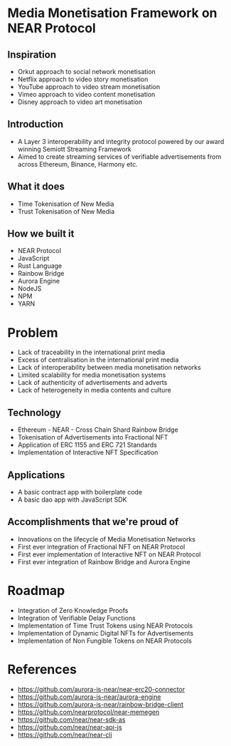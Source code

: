Media Monetisation Framework on NEAR Protocol
=============================================

## Inspiration
- Orkut approach to social network monetisation
- Netflix approach to video story monetisation
- YouTube approach to video stream monetisation
- Vimeo approach to video content monetisation
- Disney approach to video art monetisation

## Introduction
- A Layer 3 interoperability and integrity protocol powered by our award winning Semiott Streaming Framework
- Aimed to create streaming services of verifiable advertisements from across Ethereum, Binance, Harmony etc.

## What it does
- Time Tokenisation of New Media 
- Trust Tokenisation of New Media

## How we built it
- NEAR Protocol
- JavaScript
- Rust Language
- Rainbow Bridge
- Aurora Engine
- NodeJS
- NPM
- YARN

# Problem
- Lack of traceability in the international print media
- Excess of centralisation in the international print media
- Lack of interoperability between media monetisation networks
- Limited scalability for media monetisation systems
- Lack of authenticity of advertisements and adverts
- Lack of heterogeneity in media contents and culture

## Technology
- Ethereum - NEAR - Cross Chain Shard Rainbow Bridge
- Tokenisation of Advertisements into Fractional NFT
- Application of ERC 1155 and ERC 721 Standards
- Implementation of Interactive NFT Specification

## Applications
- A basic contract app with boilerplate code
- A basic dao app with JavaScript SDK

## Accomplishments that we're proud of
- Innovations on the lifecycle of Media Monetisation Networks
- First ever integration of Fractional NFT on NEAR Protocol
- First ever implementation of Interactive NFT on NEAR Protocol
- First ever integration of Rainbow Bridge and Aurora Engine

# Roadmap
- Integration of Zero Knowledge Proofs
- Integration of Verifiable Delay Functions
- Implementation of Time Trust Tokens using NEAR Protocols
- Implementation of Dynamic Digital NFTs for Advertisements
- Implementation of Non Fungible Tokens on NEAR Protocols

# References
- https://github.com/aurora-is-near/near-erc20-connector
- https://github.com/aurora-is-near/aurora-engine
- https://github.com/aurora-is-near/rainbow-bridge-client
- https://github.com/nearprotocol/near-memegen
- https://github.com/near/near-sdk-as
- https://github.com/near/near-api-js
- https://github.com/near/near-cli
